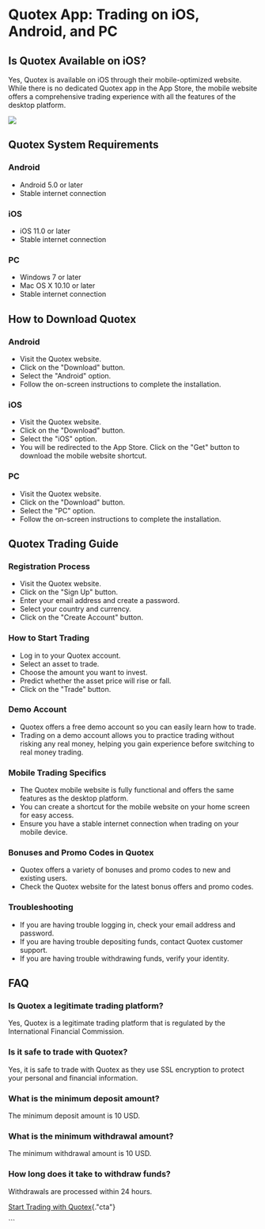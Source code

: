 # Quotex App: Trading on iOS, Android, and PC

## Is Quotex Available on iOS?

Yes, Quotex is available on iOS through their mobile-optimized website.
While there is no dedicated Quotex app in the App Store, the mobile
website offers a comprehensive trading experience with all the features
of the desktop platform.

[![](https://static.quotex.io/files/5_en/300_250.jpg)](https://traff.sbs/brokerqxsignupf)

## Quotex System Requirements

### Android

-   Android 5.0 or later
-   Stable internet connection

### iOS

-   iOS 11.0 or later
-   Stable internet connection

### PC

-   Windows 7 or later
-   Mac OS X 10.10 or later
-   Stable internet connection

## How to Download Quotex

### Android

-   Visit the Quotex website.
-   Click on the "Download" button.
-   Select the "Android" option.
-   Follow the on-screen instructions to complete the installation.

### iOS

-   Visit the Quotex website.
-   Click on the "Download" button.
-   Select the "iOS" option.
-   You will be redirected to the App Store. Click on the "Get"
    button to download the mobile website shortcut.

### PC

-   Visit the Quotex website.
-   Click on the "Download" button.
-   Select the "PC" option.
-   Follow the on-screen instructions to complete the installation.

## Quotex Trading Guide

### Registration Process

-   Visit the Quotex website.
-   Click on the "Sign Up" button.
-   Enter your email address and create a password.
-   Select your country and currency.
-   Click on the "Create Account" button.

### How to Start Trading

-   Log in to your Quotex account.
-   Select an asset to trade.
-   Choose the amount you want to invest.
-   Predict whether the asset price will rise or fall.
-   Click on the "Trade" button.

### Demo Account

-   Quotex offers a free demo account so you can easily learn how to
    trade.
-   Trading on a demo account allows you to practice trading without
    risking any real money, helping you gain experience before switching
    to real money trading.

### Mobile Trading Specifics

-   The Quotex mobile website is fully functional and offers the same
    features as the desktop platform.
-   You can create a shortcut for the mobile website on your home screen
    for easy access.
-   Ensure you have a stable internet connection when trading on your
    mobile device.

### Bonuses and Promo Codes in Quotex

-   Quotex offers a variety of bonuses and promo codes to new and
    existing users.
-   Check the Quotex website for the latest bonus offers and promo
    codes.

### Troubleshooting

-   If you are having trouble logging in, check your email address and
    password.
-   If you are having trouble depositing funds, contact Quotex customer
    support.
-   If you are having trouble withdrawing funds, verify your identity.

## FAQ

### Is Quotex a legitimate trading platform?

Yes, Quotex is a legitimate trading platform that is regulated by the
International Financial Commission.

### Is it safe to trade with Quotex?

Yes, it is safe to trade with Quotex as they use SSL encryption to
protect your personal and financial information.

### What is the minimum deposit amount?

The minimum deposit amount is 10 USD.

### What is the minimum withdrawal amount?

The minimum withdrawal amount is 10 USD.

### How long does it take to withdraw funds?

Withdrawals are processed within 24 hours.

[Start Trading with
Quotex](\%22https://traff.sbs/quotexonelink\%22){."cta"}

\`\`\`

